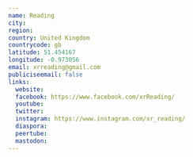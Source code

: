 ```yaml
---
name: Reading
city:
region:
country: United Kingdom
countrycode: gb
latitude: 51.454167
longitude: -0.973056
email: xrreading@gmail.com
publiciseemail: false
links:
  website:
  facebook: https://www.facebook.com/xrReading/
  youtube:
  twitter:
  instagram: https://www.instagram.com/xr_reading/
  diaspora:
  peertube:
  mastodon:
---
```

